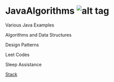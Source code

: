 # JavaAlgorithms ![alt tag](https://api.travis-ci.org/jrathgeber/javaalgorithms.svg?branch=master)

Various Java Examples

Algorithms and Data Structures

Design Patterns

Leet Codes

Sleep Assistance

[Stack](https://github.com/jrathgeber/JavaAlgorithms/blob/master/src/main/java/Structures/MyStack.java)
